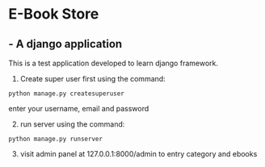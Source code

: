 # E-Book Store
## - A django application

This is a test application developed to learn django framework.


1. Create super user first using the command:
```
python manage.py createsuperuser
```
enter your username, email and password

2. run server using the command:
```
python manage.py runserver
```
3. visit admin panel at 127.0.0.1:8000/admin to entry category and ebooks